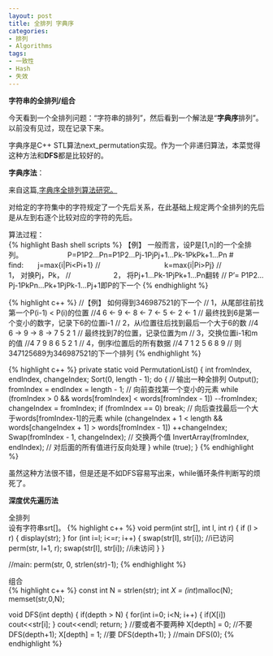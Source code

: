 ```yaml
---
layout: post
title: 全排列 字典序
categories:
- 排列
- Algorithms
tags:
- 一致性
- Hash
- 失效
---
```


**字符串的全排列/组合**

今天看到一个全排列问题：“字符串的排列”，然后看到一个解法是“**字典序**排列”。以前没有见过，现在记录下来。

字典序是C++ STL算法next_permutation实现。作为一个非递归算法，本菜觉得这种方法和**DFS**都是比较好的。

**字典序法**：

来自这篇,[字典序全排列算法研究。](http://www.cnblogs.com/pmars/p/3458289.html)

对给定的字符集中的字符规定了一个先后关系，在此基础上规定两个全排列的先后是从左到右逐个比较对应的字符的先后。

算法过程：  
{% highlight Bash shell scripts %}
【例】 一般而言，设P是[1,n]的一个全排列。
　　　　　　P=P1P2…Pn=P1P2…Pj-1PjPj+1…Pk-1PkPk+1…Pn
#　　　　find:　　j=max{i|Pi<Pi+1}
//　　　　　　　　　k=max{i|Pi>Pj}
//　　　　　　1，  对换Pj，Pk，
//　　　　　　2，  将Pj+1…Pk-1PjPk+1…Pn翻转
//         P’= P1P2…Pj-1PkPn…Pk+1PjPk-1…Pj+1即P的下一个
{% endhighlight %}

{% highlight c++ %}
//【例】 如何得到346987521的下一个
 //   1，从尾部往前找第一个P(i-1) < P(i)的位置
//4 6 <- 9 <- 8 <- 7 <- 5 <- 2 <- 1
//        最终找到6是第一个变小的数字，记录下6的位置i-1
//    2，从i位置往后找到最后一个大于6的数
//4 6 -> 9 -> 8 -> 7 5 2 1
//        最终找到7的位置，记录位置为m
//    3，交换位置i-1和m的值
//4 7 9 8 6 5 2 1
//    4，倒序i位置后的所有数据
//4 7 1 2 5 6 8 9
//    则347125689为346987521的下一个排列
{% endhighlight %}

{% highlight c++ %}
private static void PermutationList()
        {
            int fromIndex, endIndex, changeIndex;
            Sort(0, length - 1);
            do
            {
                // 输出一种全排列
                Output();
                fromIndex = endIndex = length - 1;
                // 向前查找第一个变小的元素
                while (fromIndex > 0 && words[fromIndex] < words[fromIndex - 1]) --fromIndex;
                changeIndex = fromIndex;
                if (fromIndex == 0) break;
                // 向后查找最后一个大于words[fromIndex-1]的元素
                while (changeIndex + 1 < length && words[changeIndex + 1] > words[fromIndex - 1]) ++changeIndex;
                Swap(fromIndex - 1, changeIndex);   // 交换两个值
                InvertArray(fromIndex, endIndex);   // 对后面的所有值进行反向处理
            } while (true);
        }
{% endhighlight %}

虽然这种方法很不错，但是还是不如DFS容易写出来，while循环条件判断写的烦死了。

**深度优先遍历法**

全排列  
设有字符串srt[]。
{% highlight c++ %}
void perm(int str[], int l, int r)
{
	if (l > r)
	{
		display(str);
	}
	for (int i=l; i<=r; i++)
	{
		swap(str[l], str[i]);		//i已访问
		perm(str, l+1, r);
		swap(str[l], str[i]);		//i未访问
	}
}

//main:		perm(str, 0, strlen(str)-1);
{% endhighlight %}

组合  
{% highlight c++ %}
const int N = strlen(str);
int *X = (int*)malloc(N);
memset(str,0,N);

void DFS(int depth)
{
	if(depth > N)
	{
		for(int i=0; i<N; i++)
		{
			if(X[i])
				cout<<str[i];
		}
		cout<<endl;
		return;
	}
	//要或者不要两种
	X[depth] = 0;		//不要
	DFS(depth+1);
	X[depth] = 1;		//要
	DFS(depth+1);
}
//main		DFS(0);
{% endhighlight %}